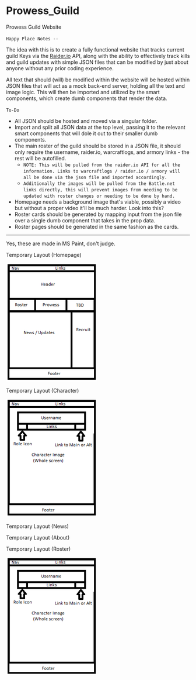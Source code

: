 # Prowess_Guild

Prowess Guild Website

`Happy Place Notes --`

The idea with this is to create a fully functional website that tracks current guild Keys via the [Raider.io](https://raider.io/guilds/us/malganis/Prowess) API, along with the ability to effectively track kills and guild updates with simple JSON files that can be modified by just about anyone without any prior coding experience.

All text that should (will) be modified within the website will be hosted within JSON files that will act as a mock back-end server, holding all the text and image logic. This will then be imported and utilized by the smart components, which create dumb components that render the data.

`To-Do`

- All JSON should be hosted and moved via a singular folder.
- Import and split all JSON data at the top level, passing it to the relevant smart components that will dole it out to their smaller dumb components.
- The main roster of the guild should be stored in a JSON file, it should only require the username, raider.io, warcraftlogs, and armory links - the rest will be autofilled.
  - `NOTE: This will be pulled from the raider.io API for all the information. Links to warcraftlogs / raider.io / armory will all be done via the json file and imported accordingly.`
  - `Additionally the images will be pulled from the Battle.net links directly, this will prevent images from needing to be updated with roster changes or needing to be done by hand.`
- Homepage needs a background image that's viable, possibly a video but without a proper video it'll be much harder. Look into this?
- Roster cards should be generated by mapping input from the json file over a single dumb component that takes in the prop data.
- Roster pages should be generated in the same fashion as the cards.

---

Yes, these are made in MS Paint, don't judge.

Temporary Layout (Homepage)

![alt text][logo]

[logo]: https://github.com/Serrowxd/Prowess_Guild/blob/master/readme-assets/idk.png?raw=true 'Layout'

Temporary Layout (Character)

![alt text][logo2]

[logo2]: https://github.com/Serrowxd/Prowess_Guild/blob/master/readme-assets/idk2.png?raw=true 'Layout'

Temporary Layout (News)

Temporary Layout (About)

Temporary Layout (Roster)

![alt text][logo3]

[logo3]: https://github.com/Serrowxd/Prowess_Guild/blob/master/readme-assets/idk2.png?raw=true 'Layout'
